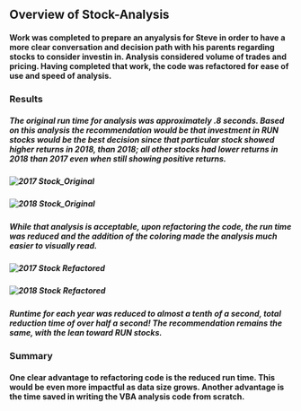 ## Overview of Stock-Analysis
#### Work was completed to prepare an anyalysis for Steve in order to have a more clear conversation and decision path with his parents regarding stocks to consider investin in. Analysis considered volume of trades and pricing. Having completed that work, the code was refactored for ease of use and speed of analysis.

### Results

##### The original run time for analysis was approximately .8 seconds. Based on this analysis the recommendation would be that investment in RUN stocks would be the best decision since that particular stock showed higher returns in 2018, than 2018; all other stocks had lower returns in 2018 than 2017 even when still showing positive returns. 

##### ![2017 Stock_Original](https://user-images.githubusercontent.com/96299861/148297516-43898da0-b37b-45a1-939f-b555bb8a3ba1.PNG)
##### ![2018 Stock_Original](https://user-images.githubusercontent.com/96299861/148297646-ab079df0-48c5-453a-b112-3b1a3ed48378.PNG)

##### While that analysis is acceptable, upon refactoring the code, the run time was reduced and the addition of the coloring made the analysis much easier to visually read. 

##### ![2017 Stock Refactored](https://user-images.githubusercontent.com/96299861/148298202-66a4981a-42c4-4385-9d74-c9be28a126ac.PNG)
##### ![2018 Stock Refactored](https://user-images.githubusercontent.com/96299861/148298231-3406f3a8-e836-414a-9f35-5985eec12c24.PNG)

##### Runtime for each year was reduced to almost a tenth of a second, total reduction time of over half a second!  The recommendation remains the same, with the lean toward RUN stocks.

### Summary
#### One clear advantage to refactoring code is the reduced run time. This would be even more impactful as data size grows.  Another advantage is the time saved in writing the VBA analysis code from scratch.
